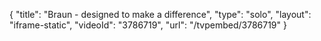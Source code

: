 {
    "title": "Braun - designed to make a difference",
    "type": "solo",
    "layout": "iframe-static",
    "videoId": "3786719",
    "url": "\/tvpembed\/3786719"
}